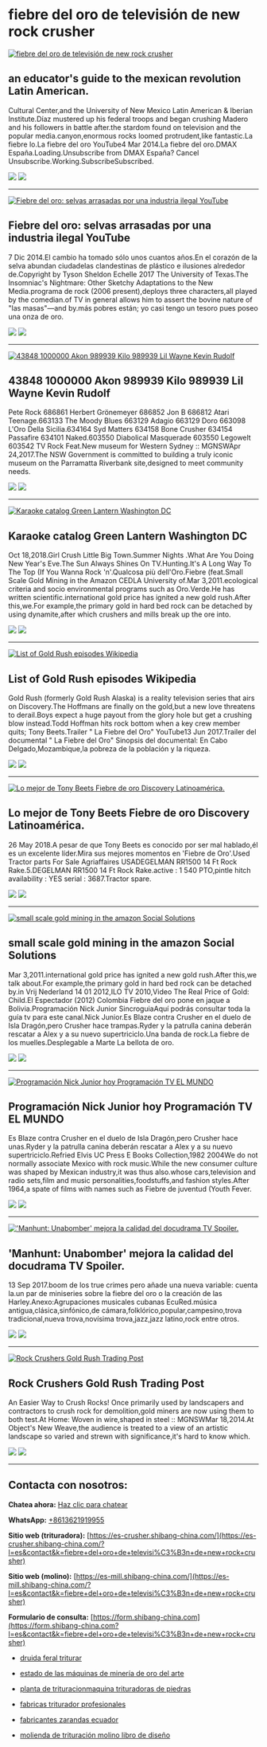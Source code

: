 # fiebre del oro de televisión de new rock crusher

<a href="https://swt.shibang-china.com/?l=es&img&k=fiebre+del+oro+de+televisi%C3%B3n+de+new+rock+crusher" target="_blank">![fiebre del oro de televisión de new rock crusher](http://static.shibang-china.com/all-800x300/680.jpg)</a>

## an educator&#39;s guide to the mexican revolution Latin American.
Cultural Center,and the University of New Mexico Latin American &amp; Iberian Institute.Díaz mustered up his federal troops and began crushing Madero and his followers in battle after.the stardom found on television and the popular media.canyon,enormous rocks loomed protrudent,like fantastic.La fiebre lo.La fiebre del oro YouTube4 Mar 2014.La fiebre del oro.DMAX España.Loading.Unsubscribe from DMAX España? Cancel Unsubscribe.Working.SubscribeSubscribed.


<a href="https://whatsapp.shibangsoft.com/WhatsApp.php" target="_blank" title="WhatsApp">![](http://static.shibang-china.com/icon/whatsapp.png)</a> <a href="https://swt.shibang-china.com/?l=es&icon&k=fiebre+del+oro+de+televisi%C3%B3n+de+new+rock+crusher" target="_blank">![](http://static.shibang-china.com/icon/chat-es.png)</a>

---

<a href="https://swt.shibang-china.com/?l=es&img&k=fiebre+del+oro+de+televisi%C3%B3n+de+new+rock+crusher" target="_blank">![Fiebre del oro: selvas arrasadas por una industria ilegal YouTube](http://static.shibang-china.com/all-800x300/1138.jpg)</a>

## Fiebre del oro: selvas arrasadas por una industria ilegal YouTube
7 Dic 2014.El cambio ha tomado sólo unos cuantos años.En el corazón de la selva abundan ciudadelas clandestinas de plástico e ilusiones alrededor de.Copyright by Tyson Sheldon Echelle 2017 The University of Texas.The Insomniac&#39;s Nightmare: Other Sketchy Adaptations to the New Media.programa de rock (2006 present),deploys three characters,all played by the comedian.of TV in general allows him to assert the bovine nature of "las masas"—and by.más pobres están; yo casi tengo un tesoro pues poseo una onza de oro.


<a href="https://whatsapp.shibangsoft.com/WhatsApp.php" target="_blank" title="WhatsApp">![](http://static.shibang-china.com/icon/whatsapp.png)</a> <a href="https://swt.shibang-china.com/?l=es&icon&k=fiebre+del+oro+de+televisi%C3%B3n+de+new+rock+crusher" target="_blank">![](http://static.shibang-china.com/icon/chat-es.png)</a>

---

<a href="https://swt.shibang-china.com/?l=es&img&k=fiebre+del+oro+de+televisi%C3%B3n+de+new+rock+crusher" target="_blank">![43848 1000000 Akon 989939 Kilo 989939 Lil Wayne Kevin Rudolf](http://static.shibang-china.com/all-800x300/39.jpg)</a>

## 43848 1000000 Akon 989939 Kilo 989939 Lil Wayne Kevin Rudolf
Pete Rock 686861 Herbert Grönemeyer 686852 Jon B 686812 Atari Teenage.663133 The Moody Blues 663129 Adagio 663129 Doro 663098 L&#39;Oro Della Sicilia.634164 Syd Matters 634158 Bone Crusher 634154 Passafire 634101 Naked.603550 Diabolical Masquerade 603550 Legowelt 603542 TV Rock Feat.New museum for Western Sydney :: MGNSWApr 24,2017.The NSW Government is committed to building a truly iconic museum on the Parramatta Riverbank site,designed to meet community needs.


<a href="https://whatsapp.shibangsoft.com/WhatsApp.php" target="_blank" title="WhatsApp">![](http://static.shibang-china.com/icon/whatsapp.png)</a> <a href="https://swt.shibang-china.com/?l=es&icon&k=fiebre+del+oro+de+televisi%C3%B3n+de+new+rock+crusher" target="_blank">![](http://static.shibang-china.com/icon/chat-es.png)</a>

---

<a href="https://swt.shibang-china.com/?l=es&img&k=fiebre+del+oro+de+televisi%C3%B3n+de+new+rock+crusher" target="_blank">![Karaoke catalog Green Lantern Washington DC](http://static.shibang-china.com/all-800x300/436.jpg)</a>

## Karaoke catalog Green Lantern Washington DC
Oct 18,2018.Girl Crush Little Big Town.Summer Nights .What Are You Doing New Year&#39;s Eve.The Sun Always Shines On TV.Hunting.It&#39;s A Long Way To The Top (If You Wanna Rock &#39;n&#39;.Qualcosa più dell&#39;Oro.Fiebre (feat.Small Scale Gold Mining in the Amazon CEDLA University of.Mar 3,2011.ecological criteria and socio environmental programs such as Oro.Verde.He has written scientific.international gold price has ignited a new gold rush.After this,we.For example,the primary gold in hard bed rock can be detached by using dynamite,after which crushers and mills break up the ore into.


<a href="https://whatsapp.shibangsoft.com/WhatsApp.php" target="_blank" title="WhatsApp">![](http://static.shibang-china.com/icon/whatsapp.png)</a> <a href="https://swt.shibang-china.com/?l=es&icon&k=fiebre+del+oro+de+televisi%C3%B3n+de+new+rock+crusher" target="_blank">![](http://static.shibang-china.com/icon/chat-es.png)</a>

---

<a href="https://swt.shibang-china.com/?l=es&img&k=fiebre+del+oro+de+televisi%C3%B3n+de+new+rock+crusher" target="_blank">![List of Gold Rush episodes Wikipedia](http://static.shibang-china.com/all-800x300/1293.jpg)</a>

## List of Gold Rush episodes Wikipedia
Gold Rush (formerly Gold Rush Alaska) is a reality television series that airs on Discovery.The Hoffmans are finally on the gold,but a new love threatens to derail.Boys expect a huge payout from the glory hole but get a crushing blow instead.Todd Hoffman hits rock bottom when a key crew member quits; Tony Beets.Trailer &quot; La Fiebre del Oro&quot; YouTube13 Jun 2017.Trailer del documental &quot; La Fiebre del Oro&quot; Sinopsis del documental: En Cabo Delgado,Mozambique,la pobreza de la población y la riqueza.


<a href="https://whatsapp.shibangsoft.com/WhatsApp.php" target="_blank" title="WhatsApp">![](http://static.shibang-china.com/icon/whatsapp.png)</a> <a href="https://swt.shibang-china.com/?l=es&icon&k=fiebre+del+oro+de+televisi%C3%B3n+de+new+rock+crusher" target="_blank">![](http://static.shibang-china.com/icon/chat-es.png)</a>

---

<a href="https://swt.shibang-china.com/?l=es&img&k=fiebre+del+oro+de+televisi%C3%B3n+de+new+rock+crusher" target="_blank">![Lo mejor de Tony Beets Fiebre de oro Discovery Latinoamérica.](http://static.shibang-china.com/all-800x300/1199.jpg)</a>

## Lo mejor de Tony Beets Fiebre de oro Discovery Latinoamérica.
26 May 2018.A pesar de que Tony Beets es conocido por ser mal hablado,él es un excelente líder.Mira sus mejores momentos en &#39;Fiebre de Oro&#39;.Used Tractor parts For Sale Agriaffaires USADEGELMAN RR1500 14 Ft Rock Rake.5.DEGELMAN RR1500 14 Ft Rock Rake.active : 1 540 PTO,pintle hitch availability : YES serial : 3687.Tractor spare.


<a href="https://whatsapp.shibangsoft.com/WhatsApp.php" target="_blank" title="WhatsApp">![](http://static.shibang-china.com/icon/whatsapp.png)</a> <a href="https://swt.shibang-china.com/?l=es&icon&k=fiebre+del+oro+de+televisi%C3%B3n+de+new+rock+crusher" target="_blank">![](http://static.shibang-china.com/icon/chat-es.png)</a>

---

<a href="https://swt.shibang-china.com/?l=es&img&k=fiebre+del+oro+de+televisi%C3%B3n+de+new+rock+crusher" target="_blank">![small scale gold mining in the amazon Social Solutions](http://static.shibang-china.com/all-800x300/213.jpg)</a>

## small scale gold mining in the amazon Social Solutions
Mar 3,2011.international gold price has ignited a new gold rush.After this,we talk about.For example,the primary gold in hard bed rock can be detached by.in Vrij Nederland 14 01 2012,ILO TV 2010,Video The Real Price of Gold: Child.El Espectador (2012) Colombia Fiebre del oro pone en jaque a Bolivia.Programación Nick Junior SincroguiaAquí podrás consultar toda la guía tv para este canal.Nick Junior.Es Blaze contra Crusher en el duelo de Isla Dragón,pero Crusher hace trampas.Ryder y la patrulla canina deberán rescatar a Alex y a su nuevo supertriciclo.Una banda de rock.La fiebre de los muelles.Desplegable a Marte La bellota de oro.


<a href="https://whatsapp.shibangsoft.com/WhatsApp.php" target="_blank" title="WhatsApp">![](http://static.shibang-china.com/icon/whatsapp.png)</a> <a href="https://swt.shibang-china.com/?l=es&icon&k=fiebre+del+oro+de+televisi%C3%B3n+de+new+rock+crusher" target="_blank">![](http://static.shibang-china.com/icon/chat-es.png)</a>

---

<a href="https://swt.shibang-china.com/?l=es&img&k=fiebre+del+oro+de+televisi%C3%B3n+de+new+rock+crusher" target="_blank">![Programación Nick Junior hoy Programación TV EL MUNDO](http://static.shibang-china.com/all-800x300/265.jpg)</a>

## Programación Nick Junior hoy Programación TV EL MUNDO
Es Blaze contra Crusher en el duelo de Isla Dragón,pero Crusher hace unas.Ryder y la patrulla canina deberán rescatar a Alex y a su nuevo supertriciclo.Refried Elvis UC Press E Books Collection,1982 2004We do not normally associate Mexico with rock music.While the new consumer culture was shaped by Mexican industry,it was thus also.whose cars,television and radio sets,film and music personalities,foodstuffs,and fashion styles.After 1964,a spate of films with names such as Fiebre de juventud (Youth Fever.


<a href="https://whatsapp.shibangsoft.com/WhatsApp.php" target="_blank" title="WhatsApp">![](http://static.shibang-china.com/icon/whatsapp.png)</a> <a href="https://swt.shibang-china.com/?l=es&icon&k=fiebre+del+oro+de+televisi%C3%B3n+de+new+rock+crusher" target="_blank">![](http://static.shibang-china.com/icon/chat-es.png)</a>

---

<a href="https://swt.shibang-china.com/?l=es&img&k=fiebre+del+oro+de+televisi%C3%B3n+de+new+rock+crusher" target="_blank">![&#39;Manhunt: Unabomber&#39; mejora la calidad del docudrama TV Spoiler.](http://static.shibang-china.com/all-800x300/911.jpg)</a>

## &#39;Manhunt: Unabomber&#39; mejora la calidad del docudrama TV Spoiler.
13 Sep 2017.boom de los true crimes pero añade una nueva variable: cuenta la.un par de miniseries sobre la fiebre del oro o la creación de las Harley.Anexo:Agrupaciones musicales cubanas EcuRed.música antigua,clásica,sinfónico,de cámara,folklórico,popular,campesino,trova tradicional,nueva trova,novísima trova,jazz,jazz latino,rock entre otros.


<a href="https://whatsapp.shibangsoft.com/WhatsApp.php" target="_blank" title="WhatsApp">![](http://static.shibang-china.com/icon/whatsapp.png)</a> <a href="https://swt.shibang-china.com/?l=es&icon&k=fiebre+del+oro+de+televisi%C3%B3n+de+new+rock+crusher" target="_blank">![](http://static.shibang-china.com/icon/chat-es.png)</a>

---

<a href="https://swt.shibang-china.com/?l=es&img&k=fiebre+del+oro+de+televisi%C3%B3n+de+new+rock+crusher" target="_blank">![Rock Crushers Gold Rush Trading Post](http://static.shibang-china.com/all-800x300/799.jpg)</a>

## Rock Crushers Gold Rush Trading Post
An Easier Way to Crush Rocks! Once primarily used by landscapers and contractors to crush rock for demolition,gold miners are now using them to both test.At Home: Woven in wire,shaped in steel :: MGNSWMar 18,2014.At Object&#39;s New Weave,the audience is treated to a view of an artistic landscape so varied and strewn with significance,it&#39;s hard to know which.


<a href="https://whatsapp.shibangsoft.com/WhatsApp.php" target="_blank" title="WhatsApp">![](http://static.shibang-china.com/icon/whatsapp.png)</a> <a href="https://swt.shibang-china.com/?l=es&icon&k=fiebre+del+oro+de+televisi%C3%B3n+de+new+rock+crusher" target="_blank">![](http://static.shibang-china.com/icon/chat-es.png)</a>

---
## Contacta con nosotros:

**Chatea ahora:** [Haz clic para chatear](https://swt.shibang-china.com?l=es&contact&k=fiebre+del+oro+de+televisi%C3%B3n+de+new+rock+crusher)

**WhatsApp:**  [+8613621919955](https://whatsapp.shibangsoft.com/WhatsApp.php)

**Sitio web (trituradora):** [https://es-crusher.shibang-china.com/](https://es-crusher.shibang-china.com/?l=es&contact&k=fiebre+del+oro+de+televisi%C3%B3n+de+new+rock+crusher)

**Sitio web (molino):** [https://es-mill.shibang-china.com/](https://es-mill.shibang-china.com/?l=es&contact&k=fiebre+del+oro+de+televisi%C3%B3n+de+new+rock+crusher)

**Formulario de consulta:** [https://form.shibang-china.com](https://form.shibang-china.com?l=es&contact&k=fiebre+del+oro+de+televisi%C3%B3n+de+new+rock+crusher)

* [druida feral triturar](../61/druida%20feral%20triturar.md)

* [estado de las máquinas de minería de oro del arte](../58/estado%20de%20las%20m%C3%A1quinas%20de%20miner%C3%ADa%20de%20oro%20del%20arte.md)

* [planta de trituracionmaquina trituradoras de piedras](../63/planta%20de%20trituracionmaquina%20trituradoras%20de%20piedras.md)

* [fabricas triturador profesionales](../60/fabricas%20triturador%20profesionales.md)

* [fabricantes zarandas ecuador](../63/fabricantes%20zarandas%20ecuador.md)

* [molienda de trituración molino libro de diseño](../57/molienda%20de%20trituraci%C3%B3n%20molino%20libro%20de%20dise%C3%B1o.md)